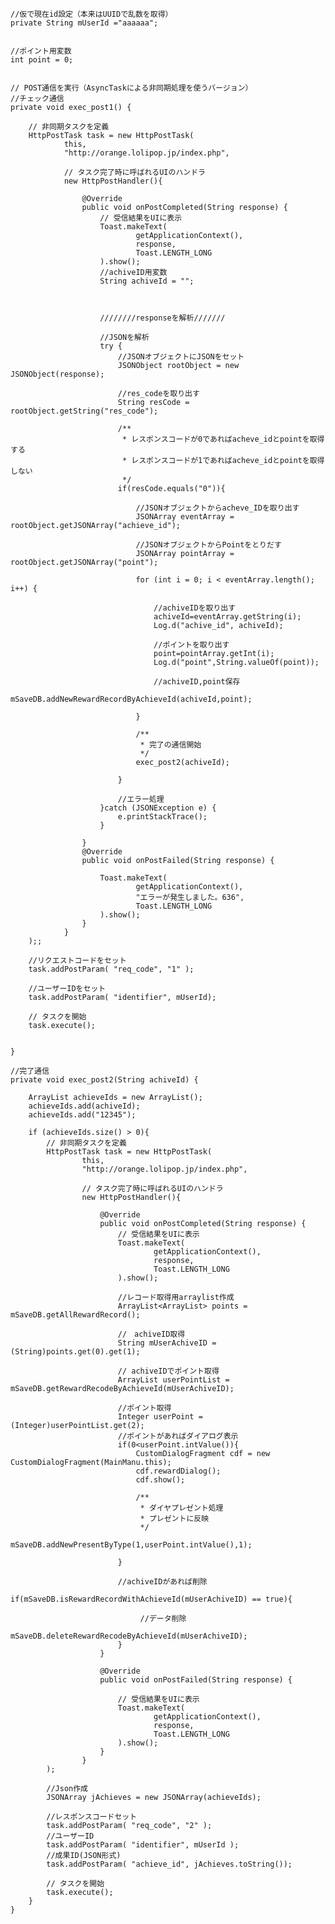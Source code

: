   
  	//仮で現在id設定（本来はUUIDで乱数を取得）    private String mUserId ="aaaaaa";    //ポイント用変数    int point = 0;    // POST通信を実行（AsyncTaskによる非同期処理を使うバージョン）    //チェック通信    private void exec_post1() {        // 非同期タスクを定義        HttpPostTask task = new HttpPostTask(                this,                "http://orange.lolipop.jp/index.php",                // タスク完了時に呼ばれるUIのハンドラ                new HttpPostHandler(){                    @Override                    public void onPostCompleted(String response) {                        // 受信結果をUIに表示                        Toast.makeText(                                getApplicationContext(),                                response,                                Toast.LENGTH_LONG                        ).show();                        //achiveID用変数                        String achiveId = "";                        ////////responseを解析///////                        //JSONを解析                        try {                            //JSONオブジェクトにJSONをセット                            JSONObject rootObject = new JSONObject(response);                            //res_codeを取り出す                            String resCode = rootObject.getString("res_code");                            /**                             * レスポンスコードが0であればacheve_idとpointを取得する                             * レスポンスコードが1であればacheve_idとpointを取得しない                             */                            if(resCode.equals("0")){                                //JSONオブジェクトからacheve_IDを取り出す                                JSONArray eventArray = rootObject.getJSONArray("achieve_id");                                //JSONオブジェクトからPointをとりだす　                                JSONArray pointArray = rootObject.getJSONArray("point");                                for (int i = 0; i < eventArray.length(); i++) {                                    //achiveIDを取り出す                                    achiveId=eventArray.getString(i);                                    Log.d("achive_id", achiveId);                                    //ポイントを取り出す                                    point=pointArray.getInt(i);                                    Log.d("point",String.valueOf(point));                                    //achiveID,point保存                                    mSaveDB.addNewRewardRecordByAchieveId(achiveId,point);                                }                                /**                                 * 完了の通信開始                                 */                                exec_post2(achiveId);                            }                            //エラー処理                        }catch (JSONException e) {                            e.printStackTrace();                        }                    }                    @Override                    public void onPostFailed(String response) {                        Toast.makeText(                                getApplicationContext(),                                "エラーが発生しました。636",                                Toast.LENGTH_LONG                        ).show();                    }                }        );;        //リクエストコードをセット        task.addPostParam( "req_code", "1" );        //ユーザーIDをセット        task.addPostParam( "identifier", mUserId);        // タスクを開始        task.execute();    }    //完了通信    private void exec_post2(String achiveId) {        ArrayList achieveIds = new ArrayList();        achieveIds.add(achiveId);        achieveIds.add("12345");        if (achieveIds.size() > 0){            // 非同期タスクを定義            HttpPostTask task = new HttpPostTask(                    this,                    "http://orange.lolipop.jp/index.php",                    // タスク完了時に呼ばれるUIのハンドラ                    new HttpPostHandler(){                        @Override                        public void onPostCompleted(String response) {                            // 受信結果をUIに表示                            Toast.makeText(                                    getApplicationContext(),                                    response,                                    Toast.LENGTH_LONG                            ).show();                            //レコード取得用arraylist作成                            ArrayList<ArrayList> points = mSaveDB.getAllRewardRecord();                            //　achiveID取得                            String mUserAchiveID = (String)points.get(0).get(1);                            // achiveIDでポイント取得                            ArrayList userPointList = mSaveDB.getRewardRecodeByAchieveId(mUserAchiveID);                            //ポイント取得                            Integer userPoint = (Integer)userPointList.get(2);                            //ポイントがあればダイアログ表示                            if(0<userPoint.intValue()){                                CustomDialogFragment cdf = new CustomDialogFragment(MainManu.this);                                cdf.rewardDialog();                                cdf.show();                                /**                                 * ダイヤプレゼント処理                                 * プレゼントに反映                                 */                                mSaveDB.addNewPresentByType(1,userPoint.intValue(),1);                            }                            //achiveIDがあれば削除                            if(mSaveDB.isRewardRecordWithAchieveId(mUserAchiveID) == true){                                 //データ削除                                 mSaveDB.deleteRewardRecodeByAchieveId(mUserAchiveID);                            }                        }                        @Override                        public void onPostFailed(String response) {                            // 受信結果をUIに表示                            Toast.makeText(                                    getApplicationContext(),                                    response,                                    Toast.LENGTH_LONG                            ).show();                        }                    }            );            //Json作成            JSONArray jAchieves = new JSONArray(achieveIds);            //レスポンスコードセット            task.addPostParam( "req_code", "2" );            //ユーザーID            task.addPostParam( "identifier", mUserId );            //成果ID(JSON形式)            task.addPostParam( "achieve_id", jAchieves.toString());            // タスクを開始            task.execute();        }    }
